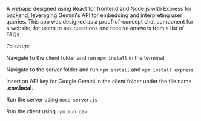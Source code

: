 A webapp designed using React for frontend and Node.js with Express for backend, leveraging Gemini's API for embedding and interpreting user queries. This app was designed as a proof-of-concept chat component for a website, for users to ask questions and receive answers from a list of FAQs.



*To setup:*

Navigate to the client folder and run `npm install` in the terminal.

Navigate to the server folder and run `npm install` and `npm install express`.

Insert an API key for Google Gemini in the client folder under the file name **.env.local**.

Run the server using `node server.js`

Run the client using `npm run dev`
